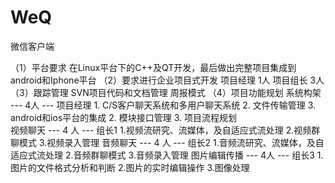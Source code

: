 WeQ
===
微信客户端

（1）平台要求
    在Linux平台下的C++及QT开发，最后做出完整项目集成到android和Iphone平台
（2）要求进行企业项目式开发
    项目经理 1人
    项目组长  3人
（3）跟踪管理
    SVN项目代码和文档管理
    周报模式
（4）项目功能规划
    系统构架 --- 4人  --- 项目经理
        1. C/S客户聊天系统和多用户聊天系统
        2. 文件传输管理
        3. android和ios平台的集成
        2. 模块接口管理
        3. 项目流程规划    
    视频聊天 --- 4 人  --- 组长1
      1.视频流研究、流媒体，及自适应式流处理
    	2.视频群聊模式
    	3.视频录入管理
    音频聊天 --- 4 人  --- 组长2
        1.音频流研究、流媒体，及自适应式流处理
    	2.音频群聊模式
    	3.音频录入管理
    图片编辑传播 --- 4人  --- 组长3
        1.图片的文件格式分析和判断
    	2.图片的实时编辑操作
    	3.图像处理
